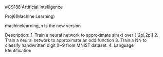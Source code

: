 #CS188 Artificial Intelligence

Proj6(Machine Learning)

machinelearning_n is the new version

Description: 1. Train a neural network to approximate sin(x) over [-2pi,2pi]
2. Train a neural network to approximate an odd function
3. Train a NN to classify handwritten digit 0~9 from MNIST dataset.
4. Language Identification

